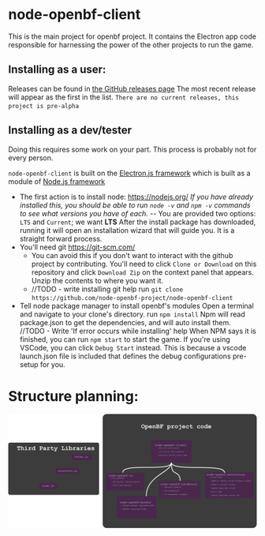 # node-openbf-client
This is the main project for openbf project.
It contains the Electron app code responsible for harnessing
the power of the other projects to run the game.

## Installing as a user:
Releases can be found in [the GitHub releases page](https://github.com/node-openbf-project/node-openbf-client/releases)
The most recent release will appear as the first in the list.
`There are no current releases, this project is pre-alpha`

## Installing as a dev/tester
Doing this requires some work on your part.
This process is probably not for every person.

`node-openbf-client` is built on the [Electron.js framework](https://electronjs.org/)
which is built as a module of [Node.js framework](https://nodejs.org/en/)

- The first action is to install node: https://nodejs.org/
*If you have already installed this, you should
be able to run `node -v` and `npm -v` commands
to see what versions you have of each.*
--
You are provided two options: `LTS` and `Current`;
we want **LTS**
After the install package has downloaded, running it will open an installation wizard that will guide you. It is a straight forward process.
- You'll need git https://git-scm.com/
  - You can avoid this if you don't want to interact with the github project by contributing. You'll need to click `Clone or Download` on this repository and click `Download Zip` on the context panel that appears.
Unzip the contents to where you want it.
  - //TODO - write installing git help
    run `git clone https://github.com/node-openbf-project/node-openbf-client`
- Tell node package manager to install openbf's modules
Open a terminal and navigate to your clone's directory.
run `npm install`
Npm will read package.json to get the dependencies,
and will auto install them.
//TODO - Write 'If error occurs while installing' help
When NPM says it is finished, you can run
`npm start` to start the game.
If you're using VSCode, you can click `Debug Start` instead.
This is because a vscode launch.json file is included that defines
the debug configurations pre-setup for you.

# Structure planning:
<img src="project-layout-current-inkscape_exported.svg" />